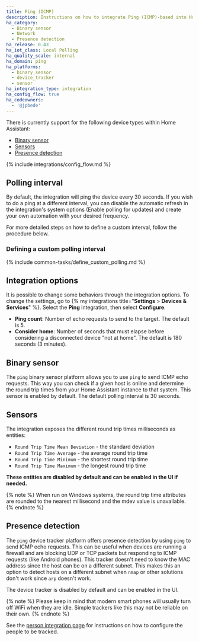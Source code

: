 ```yaml
---
title: Ping (ICMP)
description: Instructions on how to integrate Ping (ICMP)-based into Home Assistant.
ha_category:
  - Binary sensor
  - Network
  - Presence detection
ha_release: 0.43
ha_iot_class: Local Polling
ha_quality_scale: internal
ha_domain: ping
ha_platforms:
  - binary_sensor
  - device_tracker
  - sensor
ha_integration_type: integration
ha_config_flow: true
ha_codeowners:
  - '@jpbede'
---
```


There is currently support for the following device types within Home Assistant:

- [Binary sensor](#binary-sensor)
- [Sensors](#sensors)
- [Presence detection](#presence-detection)

{% include integrations/config_flow.md %}

## Polling interval

By default, the integration will ping the device every 30 seconds. 
If you wish to do a ping at a different interval, you can disable the automatic refresh in the integration's system options (Enable polling for updates) and create your own automation with your desired frequency.

For more detailed steps on how to define a custom interval, follow the procedure below.

### Defining a custom polling interval

{% include common-tasks/define_custom_polling.md %}

## Integration options

It is possible to change some behaviors through the integration options.
To change the settings, go to {% my integrations title="**Settings** > **Devices & Services**" %}. Select the **Ping** integration, then select **Configure**.

- **Ping count**: Number of echo requests to send to the target. The default is 5.
- **Consider home**: Number of seconds that must elapse before considering a disconnected device "not at home". The default is 180 seconds (3 minutes).

## Binary sensor

The `ping` binary sensor platform allows you to use `ping` to send ICMP echo requests. This way you can check if a given host is online and determine the round trip times from your Home Assistant instance to that system.
This sensor is enabled by default. The default polling interval is 30 seconds.

## Sensors

The integration exposes the different round trip times milliseconds as entities:

- `Round Trip Time Mean Deviation` - the standard deviation
- `Round Trip Time Average` - the average round trip time
- `Round Trip Time Minimum` - the shortest round trip time
- `Round Trip Time Maximum` - the longest round trip time

**These entities are disabled by default and can be enabled in the UI if needed.**

{% note %}
When run on Windows systems, the round trip time attributes are rounded to the nearest millisecond and the mdev value is unavailable.
{% endnote %}

## Presence detection

The `ping` device tracker platform offers presence detection by using `ping` to send ICMP echo requests. This can be useful when devices are running a firewall and are blocking UDP or TCP packets but responding to ICMP requests (like Android phones). This tracker doesn't need to know the MAC address since the host can be on a different subnet. This makes this an option to detect hosts on a different subnet when `nmap` or other solutions don't work since `arp` doesn't work.

The device tracker is disabled by default and can be enabled in the UI.

{% note %}
Please keep in mind that modern smart phones will usually turn off WiFi when they are idle. Simple trackers like this may not be reliable on their own.
{% endnote %}

See the [person integration page](/integrations/person/) for instructions on how to configure the people to be tracked.
